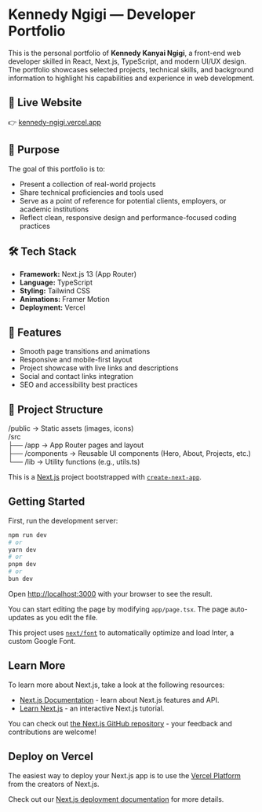 # Kennedy Ngigi — Developer Portfolio

This is the personal portfolio of **Kennedy Kanyai Ngigi**, a front-end web developer skilled in React, Next.js, TypeScript, and modern UI/UX design. The portfolio showcases selected projects, technical skills, and background information to highlight his capabilities and experience in web development.


## 🔗 Live Website

👉 [kennedy-ngigi.vercel.app](https://kennedy-ngigi.vercel.app)

## 🎯 Purpose

The goal of this portfolio is to:
- Present a collection of real-world projects
- Share technical proficiencies and tools used
- Serve as a point of reference for potential clients, employers, or academic institutions
- Reflect clean, responsive design and performance-focused coding practices

## 🛠️ Tech Stack

- **Framework:** Next.js 13 (App Router)
- **Language:** TypeScript
- **Styling:** Tailwind CSS
- **Animations:** Framer Motion
- **Deployment:** Vercel

## 🧩 Features

- Smooth page transitions and animations
- Responsive and mobile-first layout
- Project showcase with live links and descriptions
- Social and contact links integration
- SEO and accessibility best practices

## 📁 Project Structure

 /public → Static assets (images, icons)  
/src  
    ├── /app → App Router pages and layout  
    ├── /components → Reusable UI components (Hero, About, Projects, etc.)  
    └── /lib → Utility functions (e.g., utils.ts)  


This is a [Next.js](https://nextjs.org/) project bootstrapped with [`create-next-app`](https://github.com/vercel/next.js/tree/canary/packages/create-next-app).

## Getting Started

First, run the development server:

```bash
npm run dev
# or
yarn dev
# or
pnpm dev
# or
bun dev
```

Open [http://localhost:3000](http://localhost:3000) with your browser to see the result.

You can start editing the page by modifying `app/page.tsx`. The page auto-updates as you edit the file.

This project uses [`next/font`](https://nextjs.org/docs/basic-features/font-optimization) to automatically optimize and load Inter, a custom Google Font.

## Learn More

To learn more about Next.js, take a look at the following resources:

- [Next.js Documentation](https://nextjs.org/docs) - learn about Next.js features and API.
- [Learn Next.js](https://nextjs.org/learn) - an interactive Next.js tutorial.

You can check out [the Next.js GitHub repository](https://github.com/vercel/next.js/) - your feedback and contributions are welcome!

## Deploy on Vercel

The easiest way to deploy your Next.js app is to use the [Vercel Platform](https://vercel.com/new?utm_medium=default-template&filter=next.js&utm_source=create-next-app&utm_campaign=create-next-app-readme) from the creators of Next.js.

Check out our [Next.js deployment documentation](https://nextjs.org/docs/deployment) for more details.
